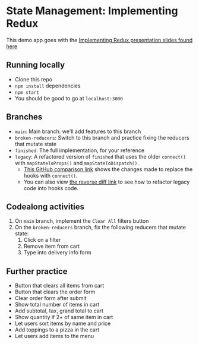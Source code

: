 # State Management: Implementing Redux

This demo app goes with the [Implementing Redux presentation slides found here](https://docs.google.com/presentation/d/1xzE8DyhF44FAq2ysnE_bZuYHR4hW9XlbVOoRNzubHE0/edit?usp=sharing)

## Running locally

- Clone this repo
- `npm install` dependencies
- `npm start`
- You should be good to go at `localhost:3000`

## Branches

- `main`: Main branch: we'll add features to this branch
- `broken-reducers`: Switch to this branch and practice fixing the reducers that mutate state
- `finished`: The full implementation, for your reference
- `legacy`: A refactored version of `finished` that uses the older `connect()` with `mapStateToProps()` and `mapStateToDispatch()`.    
    - [This GitHub comparison link](https://github.com/mikeboyle/redux-demo-pizza/compare/finished..legacy) shows the changes made to replace the hooks with `connect()`. 
    - You can also view [the reverse diff link](https://github.com/mikeboyle/redux-demo-pizza/compare/legacy..finished) to see how to refactor legacy code into hooks code.

## Codealong activities

1. On `main` branch, implement the `Clear All` filters button
1. On the `broken-reducers` branch, fix the following reducers that mutate state:
    1. Click on a filter
    1. Remove item from cart
    1. Type into delivery info form

## Further practice

- Button that clears all items from cart
- Button that clears the order form
- Clear order form after submit
- Show total number of items in cart
- Add subtotal, tax, grand total to cart
- Show quantity if 2+ of same item in cart
- Let users sort items by name and price
- Add toppings to a pizza in the cart
- Let users add items to the menu



